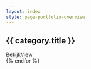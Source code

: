 ```yaml
---
layout: index
style: page-portfolio-overview
---
```


<div
{% assign sorted_portfolio = site.portfolio | sort: "order" %}
{% for category in sorted_portfolio %}

><div class="portfolio-category full-height" style="background-image: url({{ category.photo}}); background-position-y: 30%;">
  <h2>{{ category.title }}</h2>
  <p style="margin: 0"><a class="outlined" lang="nl" href="{{  category.url }}">Bekijk</a><a class="outlined" lang="en" href="{{  category.url }}">View</a></p>
</div
    
{% endfor %}
></div>
